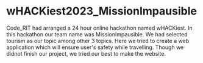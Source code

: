# wHACKiest2023_MissionImpausible
Code_RIT had arranged a 24 hour online hackathon named wHACKiest. In this hackathon our team name was MissionImpausible. We had selected tourism as our topic 
among other 3 topics. Here we tried to create a web application which will ensure user's safety while travelling. Though we didnot finish our project, we tried
our best to make the website.
